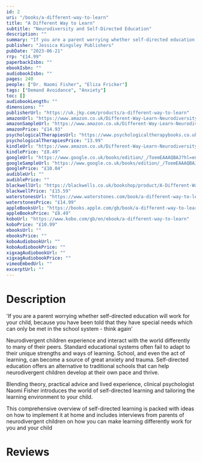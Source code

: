 ```yaml
---
id: 2
uri: "/books/a-different-way-to-learn"
title: "A Different Way to Learn"
subtitle: "Neurodiversity and Self-Directed Education"
description: ""
summary: "If you are a parent worrying whether self-directed education will work for your child, because you have been told that they have special needs which can only be met in the school system - think again'. Neurodivergent children experience and interact with the world differently to many of their peers. Standard educational systems often fail to adapt to their unique strengths and ways of learning. School, and even the act of learning, can become a source of great anxiety and trauma. Self-directed education offers an alternative to traditional schools that can help neurodivergent children develop at their own pace and thrive."
publisher: "Jessica Kingsley Publishers"
pubDate: "2023-06-21"
rrp: "£14.99"
paperbackIsbn: ""
ebookIsbn: ""
audiobookIsbn: ""
pages: 240
people: ["Dr. Naomi Fisher", "Eliza Fricker"]
tags: ["Demand Avoidance", "Anxiety"]
toc: []
audiobookLength: ""
dimensions: ""
publisherUrl: "https://uk.jkp.com/products/a-different-way-to-learn"
amazonUrl: "https://www.amazon.co.uk/Different-Way-Learn-Neurodiversity-Self-Directed/dp/1839973633/"
amazonSampleUrl: "https://www.amazon.co.uk/Different-Way-Learn-Neurodiversity-Self-Directed/dp/1839973633/?asin=1839973633&revisionId=&format=4&depth=1"
amazonPrice: "£14.93"
psychologicalTherapiesUrl: "https://www.psychologicaltherapybooks.co.uk/product/a-different-way-to-learn-neurodiversity-and-self-directed-education/"
psychologicalTherapiesPrice: "13.99"
kindleUrl: "https://www.amazon.co.uk/Different-Way-Learn-Neurodiversity-Self-Directed-ebook/dp/B0C1DRJM76/"
kindlePrice: "£8.49"
googleUrl: "https://www.google.co.uk/books/edition/_/ToemEAAAQBAJ?hl=en&gbpv=0"
googleSampleUrl: "https://www.google.co.uk/books/edition/_/ToemEAAAQBAJ?hl=en&gbpv=1&pg=PA17"
googlePrice: "£10.04"
audibleUrl: ""
audiblePrice: ""
blackwellUrl: "https://blackwells.co.uk/bookshop/product/A-Different-Way-to-Learn-by-Naomi-Fisher-author-Eliza-Fricker-illustrator/9781839973635"
blackwellPrice: "£15.59"
waterstonesUrl: "https://www.waterstones.com/book/a-different-way-to-learn/naomi-fisher/9781839973635"
waterstonesPrice: "£14.99"
appleBooksUrl: "https://books.apple.com/gb/book/a-different-way-to-learn/id6448978480"
appleBooksPrice: "£8.49"
koboUrl: "https://www.kobo.com/gb/en/ebook/a-different-way-to-learn"
koboPrice: "£10.99"
ebooksUrl: ""
ebooksPrice: ""
koboAudiobookUrl: ""
koboAudiobookPrice: ""
xigxagAudiobookUrl: ""
xigxagAudiobookPrice: ""
vimeoEmbedUrl: ""
excerptUrl: ""
---
```


# Description

'If you are a parent worrying whether self-directed education will work for your child, because you have been told that they have special needs which can only be met in the school system - think again'

Neurodivergent children experience and interact with the world differently to many of their peers. Standard educational systems often fail to adapt to their unique strengths and ways of learning. School, and even the act of learning, can become a source of great anxiety and trauma. Self-directed education offers an alternative to traditional schools that can help neurodivergent children develop at their own pace and thrive.

Blending theory, practical advice and lived experience, clinical psychologist Naomi Fisher introduces the world of self-directed learning and tailoring the learning environment to your child.

This comprehensive overview of self-directed learning is packed with ideas on how to implement it at home and includes interviews from parents of neurodivergent children on how you can make learning differently work for you and your child

# Reviews
